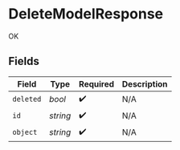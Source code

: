 # DeleteModelResponse

OK


## Fields

| Field              | Type               | Required           | Description        |
| ------------------ | ------------------ | ------------------ | ------------------ |
| `deleted`          | *bool*             | :heavy_check_mark: | N/A                |
| `id`               | *string*           | :heavy_check_mark: | N/A                |
| `object`           | *string*           | :heavy_check_mark: | N/A                |